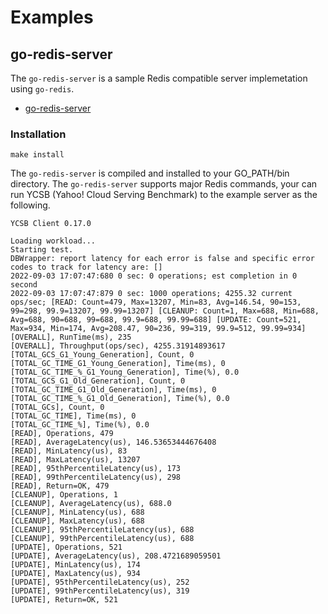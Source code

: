# Examples

## go-redis-server

The `go-redis-server` is a sample Redis compatible server implemetation using `go-redis`.

- [go-redis-server](examples/go-redis-server)

### Installation

```
make install
```

The `go-redis-server` is compiled and installed to your GO_PATH/bin directory. The `go-redis-server` supports major Redis commands, your can run YCSB (Yahoo! Cloud Serving Benchmark) to the example server as the following. 

```
YCSB Client 0.17.0

Loading workload...
Starting test.
DBWrapper: report latency for each error is false and specific error codes to track for latency are: []
2022-09-03 17:07:47:680 0 sec: 0 operations; est completion in 0 second 
2022-09-03 17:07:47:879 0 sec: 1000 operations; 4255.32 current ops/sec; [READ: Count=479, Max=13207, Min=83, Avg=146.54, 90=153, 99=298, 99.9=13207, 99.99=13207] [CLEANUP: Count=1, Max=688, Min=688, Avg=688, 90=688, 99=688, 99.9=688, 99.99=688] [UPDATE: Count=521, Max=934, Min=174, Avg=208.47, 90=236, 99=319, 99.9=512, 99.99=934] 
[OVERALL], RunTime(ms), 235
[OVERALL], Throughput(ops/sec), 4255.31914893617
[TOTAL_GCS_G1_Young_Generation], Count, 0
[TOTAL_GC_TIME_G1_Young_Generation], Time(ms), 0
[TOTAL_GC_TIME_%_G1_Young_Generation], Time(%), 0.0
[TOTAL_GCS_G1_Old_Generation], Count, 0
[TOTAL_GC_TIME_G1_Old_Generation], Time(ms), 0
[TOTAL_GC_TIME_%_G1_Old_Generation], Time(%), 0.0
[TOTAL_GCs], Count, 0
[TOTAL_GC_TIME], Time(ms), 0
[TOTAL_GC_TIME_%], Time(%), 0.0
[READ], Operations, 479
[READ], AverageLatency(us), 146.53653444676408
[READ], MinLatency(us), 83
[READ], MaxLatency(us), 13207
[READ], 95thPercentileLatency(us), 173
[READ], 99thPercentileLatency(us), 298
[READ], Return=OK, 479
[CLEANUP], Operations, 1
[CLEANUP], AverageLatency(us), 688.0
[CLEANUP], MinLatency(us), 688
[CLEANUP], MaxLatency(us), 688
[CLEANUP], 95thPercentileLatency(us), 688
[CLEANUP], 99thPercentileLatency(us), 688
[UPDATE], Operations, 521
[UPDATE], AverageLatency(us), 208.4721689059501
[UPDATE], MinLatency(us), 174
[UPDATE], MaxLatency(us), 934
[UPDATE], 95thPercentileLatency(us), 252
[UPDATE], 99thPercentileLatency(us), 319
[UPDATE], Return=OK, 521
````
